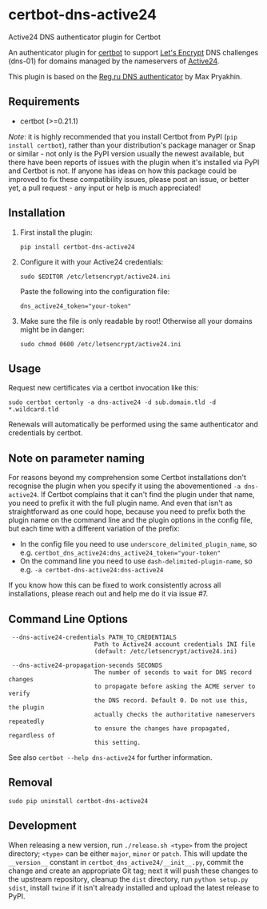 # certbot-dns-active24
Active24 DNS authenticator plugin for Certbot

An authenticator plugin for [certbot](https://certbot.eff.org/) to support [Let's Encrypt](https://letsencrypt.org/) 
DNS challenges (dns-01) for domains managed by the nameservers of [Active24](https://www.active24.cz).

This plugin is based on the [Reg.ru DNS authenticator](https://github.com/free2er/certbot-regru) by Max Pryakhin.

## Requirements
* certbot (>=0.21.1)

_Note_: it is highly recommended that you install Certbot from PyPI (`pip install certbot`), rather than your distribution's
package manager or Snap or similar - not only is the PyPI version usually the newest available, but there have been reports
of issues with the plugin when it's installed via PyPI and Certbot is not. If anyone has ideas on how this package could
be improved to fix these compatibility issues, please post an issue, or better yet, a pull request - any input or help
is much appreciated!

## Installation
1. First install the plugin:
   ```
   pip install certbot-dns-active24
   ```

2. Configure it with your Active24 credentials:
   ```
   sudo $EDITOR /etc/letsencrypt/active24.ini
   ```
   Paste the following into the configuration file:
   ```
   dns_active24_token="your-token"
   ```

3. Make sure the file is only readable by root! Otherwise all your domains might be in danger:
   ```
   sudo chmod 0600 /etc/letsencrypt/active24.ini
   ```

## Usage
Request new certificates via a certbot invocation like this:

    sudo certbot certonly -a dns-active24 -d sub.domain.tld -d *.wildcard.tld

Renewals will automatically be performed using the same authenticator and credentials by certbot.

## Note on parameter naming
For reasons beyond my comprehension some Certbot installations don't recognise the plugin when you specify it using
the abovementioned `-a dns-active24`. If Certbot complains that it can't find the plugin under that name, you need
to prefix it with the full plugin name. And even that isn't as straightforward as one could hope, because you need
to prefix both the plugin name on the command line and the plugin options in the config file, but each time with
a different variation of the prefix:

* In the config file you need to use `underscore_delimited_plugin_name`, so e.g. `certbot_dns_active24:dns_active24_token="your-token"`
* On the command line you need to use `dash-delimited-plugin-name`, so e.g. `-a certbot-dns-active24:dns-active24`

If you know how this can be fixed to work consistently across all installations, please reach out and help me do it via issue #7.

## Command Line Options
```
 --dns-active24-credentials PATH_TO_CREDENTIALS
                        Path to Active24 account credentials INI file 
                        (default: /etc/letsencrypt/active24.ini)

 --dns-active24-propagation-seconds SECONDS
                        The number of seconds to wait for DNS record changes
                        to propagate before asking the ACME server to verify
                        the DNS record. Default 0. Do not use this, the plugin
                        actually checks the authoritative nameservers repeatedly
                        to ensure the changes have propagated, regardless of
                        this setting.
```

See also `certbot --help dns-active24` for further information.

## Removal
   ```
   sudo pip uninstall certbot-dns-active24
   ```

## Development

When releasing a new version, run `./release.sh <type>` from the project directory; `<type>` can be
either `major`, `minor` or `patch`. This will update the `__version__` constant in `certbot_dns_active24/__init__.py`,
commit the change and create an appropriate Git tag; next it will push these changes to the upstream repository,
cleanup the `dist` directory, run `python setup.py sdist`, install `twine` if it isn't already installed and
upload the latest release to PyPI. 
